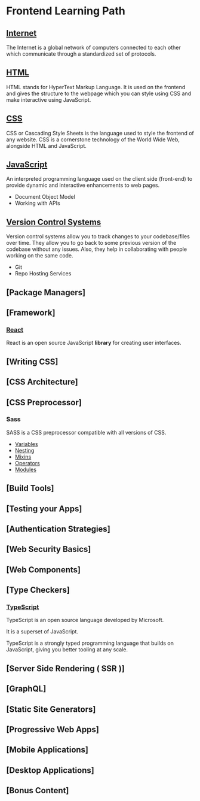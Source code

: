 # Frontend Learning Path

## [Internet](/Documents/roadmap-docs/internet-roadmap.md)

The Internet is a global network of computers connected to each other which communicate through a standardized set of protocols.

## [HTML](/Documents/roadmap-docs/html-roadmap.md)

HTML stands for HyperText Markup Language. It is used on the frontend and gives the structure to the webpage which you can style using CSS and make interactive using JavaScript.

## [CSS](/Documents/roadmap-docs/css-roadmap.md)

CSS or Cascading Style Sheets is the language used to style the frontend of any website. CSS is a cornerstone technology of the World Wide Web, alongside HTML and JavaScript.

## [JavaScript](/Documents/roadmap-docs/javascript-roadmap.md)

An interpreted programming language used on the client side (front-end) to provide dynamic and interactive enhancements to web pages.

- Document Object Model
- Working with APIs

## [Version Control Systems](/Documents/roadmap-docs/version-control-systems-roadmap.md)

Version control systems allow you to track changes to your codebase/files over time. They allow you to go back to some previous version of the codebase without any issues. Also, they help in collaborating with people working on the same code.

- Git
- Repo Hosting Services

## [Package Managers]

## [Framework]

### [React](/Documents/roadmap-docs/react-roadmap.md)

React is an open source JavaScript **library** for creating user interfaces.

## [Writing CSS]

## [CSS Architecture]

## [CSS Preprocessor]

### Sass

SASS is a CSS preprocessor compatible with all versions of CSS.

- [Variables](/SCSS/variables.scss)
- [Nesting](/SCSS/nesting.scss)
- [Mixins](/SCSS/mixins.scss)
- [Operators](/SCSS/operators.scss)
- [Modules](/SCSS/modules/)

## [Build Tools]

## [Testing your Apps]

## [Authentication Strategies]

## [Web Security Basics]

## [Web Components]

## [Type Checkers]

### [TypeScript](/Docs/ts/typescript.md)

TypeScript is an open source language developed by Microsoft.

It is a superset of JavaScript.

TypeScript is a strongly typed programming language that builds on JavaScript, giving you better tooling at any scale.

## [Server Side Rendering ( SSR )]

## [GraphQL]

## [Static Site Generators]

## [Progressive Web Apps]

## [Mobile Applications]

## [Desktop Applications]

## [Bonus Content]
